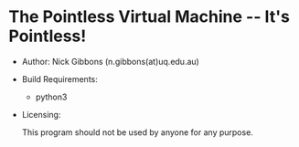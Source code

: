 # The Pointless Virtual Machine -- It's Pointless!

- Author: Nick Gibbons (n.gibbons(at)uq.edu.au)

- Build Requirements:

    + python3

- Licensing:

    This program should not be used by anyone for any purpose.


